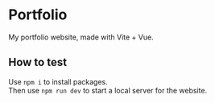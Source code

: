# Portfolio

My portfolio website, made with Vite + Vue.

## How to test

Use `npm i` to install packages.     
Then use `npm run dev` to start a local server for the website.
